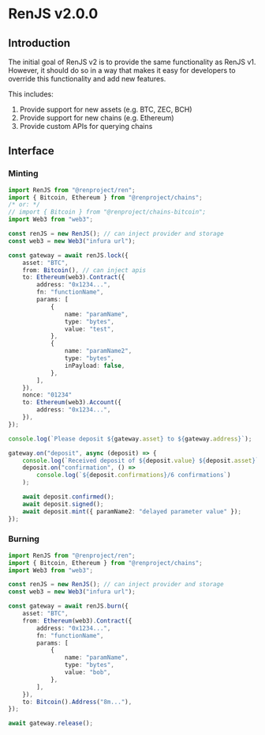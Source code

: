 # RenJS v2.0.0

## Introduction

The initial goal of RenJS v2 is to provide the same functionality as RenJS v1. However, it should do so in a way that makes it easy for developers to override this functionality and add new features.

This includes:

1. Provide support for new assets (e.g. BTC, ZEC, BCH)
2. Provide support for new chains (e.g. Ethereum)
3. Provide custom APIs for querying chains

## Interface

### Minting

```ts
import RenJS from "@renproject/ren";
import { Bitcoin, Ethereum } from "@renproject/chains";
/* or: */
// import { Bitcoin } from "@renproject/chains-bitcoin";
import Web3 from "web3";

const renJS = new RenJS(); // can inject provider and storage
const web3 = new Web3("infura url");

const gateway = await renJS.lock({
    asset: "BTC",
    from: Bitcoin(), // can inject apis
    to: Ethereum(web3).Contract({
        address: "0x1234...",
        fn: "functionName",
        params: [
            {
                name: "paramName",
                type: "bytes",
                value: "test",
            },
            {
                name: "paramName2",
                type: "bytes",
                inPayload: false,
            },
        ],
    }),
    nonce: "01234"
    to: Ethereum(web3).Account({
        address: "0x1234...",
    }),
});

console.log(`Please deposit ${gateway.asset} to ${gateway.address}`);

gateway.on("deposit", async (deposit) => {
    console.log(`Received deposit of ${deposit.value} ${deposit.asset}`);
    deposit.on("confirmation", () =>
        console.log(`${deposit.confirmations}/6 confirmations`)
    );

    await deposit.confirmed();
    await deposit.signed();
    await deposit.mint({ paramName2: "delayed parameter value" });
});
```

### Burning

```ts
import RenJS from "@renproject/ren";
import { Bitcoin, Ethereum } from "@renproject/chains";
import Web3 from "web3";

const renJS = new RenJS(); // can inject provider and storage
const web3 = new Web3("infura url");

const gateway = await renJS.burn({
    asset: "BTC",
    from: Ethereum(web3).Contract({
        address: "0x1234...",
        fn: "functionName",
        params: [
            {
                name: "paramName",
                type: "bytes",
                value: "bob",
            },
        ],
    }),
    to: Bitcoin().Address("8m..."),
});

await gateway.release();
```

